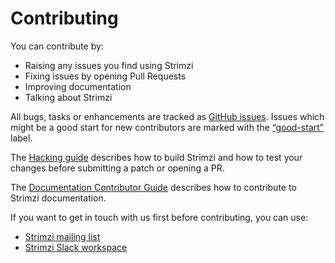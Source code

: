 
# Contributing

You can contribute by:

* Raising any issues you find using Strimzi
* Fixing issues by opening Pull Requests
* Improving documentation
* Talking about Strimzi

All bugs, tasks or enhancements are tracked as [GitHub issues][issues].
Issues which might be a good start for new contributors are marked with the [“good-start”][newbie-issues] label.

The [Hacking guide][hacking-guide] describes how to build Strimzi and how to test your changes before submitting a patch or opening a PR.

The [Documentation Contributor Guide][doc-contrib-guide] describes how to contribute to Strimzi documentation.

If you want to get in touch with us first before contributing, you can use:

* [Strimzi mailing list][mailinglist]
* [Strimzi Slack workspace][slack]

[issues]: https://github.com/strimzi/strimzi-kafka-operator/issues
[newbie-issues]: https://github.com/strimzi/strimzi-kafka-operator/labels/good-start
[hacking-guide]: https://github.com/strimzi/strimzi-kafka-operator/blob/master/HACKING.md
[doc-contrib-guide]: http://strimzi.io/contributing/guide/
[mailinglist]: https://www.redhat.com/mailman/listinfo/strimzi
[slack]: https://join.slack.com/t/strimzi/shared_invite/enQtMzU2Mjk3NTgxMzE5LTYyMTUwMGNlMDQwMzBhOGI4YmY4MjhiMDgyNjA5OTk2MTFiYjc4M2Q3NGU1YTFjOWRiMzM2NGMwNDUwMjBlNDY
